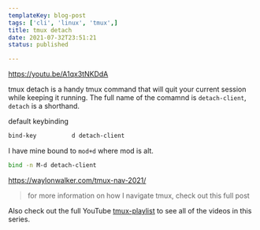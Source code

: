 ```yaml
---
templateKey: blog-post
tags: ['cli', 'linux', 'tmux',]
title: tmux detach
date: 2021-07-32T23:51:21
status: published

---
```


https://youtu.be/A1qx3tNKDdA

tmux detach is a handy tmux command that will quit your current session while
keeping it running. The full name of the comamnd is `detach-client`, `detach`
is a shorthand.

default keybinding

``` bash
bind-key          d detach-client
```

I have mine bound to `mod+d` where mod is alt.

``` bash
bind -n M-d detach-client
```

https://waylonwalker.com/tmux-nav-2021/

> for more information on how I navigate tmux, check out this full post


Also check out the full YouTube
[tmux-playlist](https://www.youtube.com/playlist?list=PLTRNG6WIHETB4reAxbWza3CZeP9KL6B)
to see all of the videos in this series.

